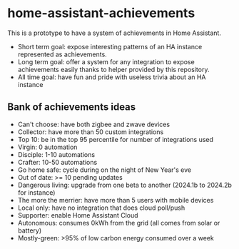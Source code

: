 # home-assistant-achievements

This is a prototype to have a system of achievements in Home Assistant.

* Short term goal: expose interesting patterns of an HA instance represented as achievements.
* Long term goal: offer a system for any integration to expose achievements easily thanks to helper provided by this repository.
* All time goal: have fun and pride with useless trivia about an HA instance

## Bank of achievements ideas

* Can't choose: have both zigbee and zwave devices
* Collector: have more than 50 custom integrations
* Top 10: be in the top 95 percentile for number of integrations used
* Virgin: 0 automation
* Disciple: 1-10 automations
* Crafter: 10-50 automations
* Go home safe: cycle during on the night of New Year's eve
* Out of date: >= 10 pending updates
* Dangerous living: upgrade from one beta to another (2024.1b to 2024.2b for instance)
* The more the merrier: have more than 5 users with mobile devices
* Local only: have no integration that does cloud poll/push
* Supporter: enable Home Assistant Cloud
* Autonomous: consumes 0kWh from the grid (all comes from solar or battery)
* Mostly-green: >95% of low carbon energy consumed over a week
